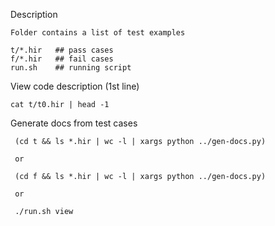 
Description

    Folder contains a list of test examples

    t/*.hir   ## pass cases
    f/*.hir   ## fail cases
    run.sh    ## running script

View code description (1st line)

    cat t/t0.hir | head -1

Generate docs from test cases

     (cd t && ls *.hir | wc -l | xargs python ../gen-docs.py)

     or

     (cd f && ls *.hir | wc -l | xargs python ../gen-docs.py)

     or

     ./run.sh view


